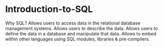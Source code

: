 # Introduction-to-SQL
Why SQL? Allows users to access data in the relational database management systems. Allows users to describe the data. Allows users to define the data in a database and manipulate that data. Allows to embed within other languages using SQL modules, libraries &amp; pre-compilers.

